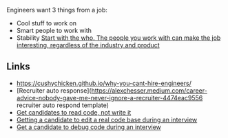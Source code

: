 Engineers want 3 things from a job:
- Cool stuff to work on
- Smart people to work with
- Stability
[Start with the who. The people you work with can make the job interesting, regardless of the industry and product](https://softwaredoug.com/blog/2022/04/23/start-with-who.html )
## Links
- https://cushychicken.github.io/why-you-cant-hire-engineers/
- [Recruiter auto response](https://alexchesser.medium.com/career-advice-nobody-gave-me-never-ignore-a-recruiter-4474eac9556 recruiter auto respond template)
- [Get candidates to read code, not write it](https://freakingrectangle.wordpress.com/2022/04/15/how-to-freaking-hire-great-developers/) 
- [Getting a candidate to edit a real code base during an interview](https://quuxplusone.github.io/blog/2022/01/06/memcached-interview/) 
- [Get a candidate to debug code during an interview](https://www.zhenghao.io/posts/debugging-interview )